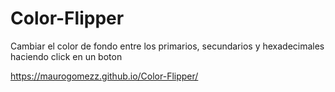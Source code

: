# Color-Flipper
Cambiar el color de fondo entre los primarios, secundarios y hexadecimales haciendo click en un boton

https://maurogomezz.github.io/Color-Flipper/

